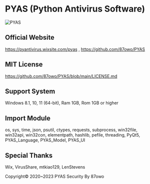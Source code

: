 # PYAS (Python Antivirus Software)
![PYAS](https://user-images.githubusercontent.com/85057800/202692146-e55848d5-7e24-405d-b33d-f4fa3883fba6.png)


## Official Website 
https://pyantivirus.wixsite.com/pyas , 
https://github.com/87owo/PYAS

## MIT License
https://github.com/87owo/PYAS/blob/main/LICENSE.md

## Support System
Windows 8.1, 10, 11 (64-bit), Ram 1GB, Rom 1GB or higher

## Import Module
os, sys, time, json, psutil, ctypes, requests, subprocess, win32file, win32api, win32con, elementpath, hashlib, pefile, threading, PyQt5, PYAS_Language, PYAS_Model, PYAS_UI

## Special Thanks
Wix, VirusShare, mtkiao129, LenStevens

Copyright© 2020~2023 PYAS Security By 87owo
